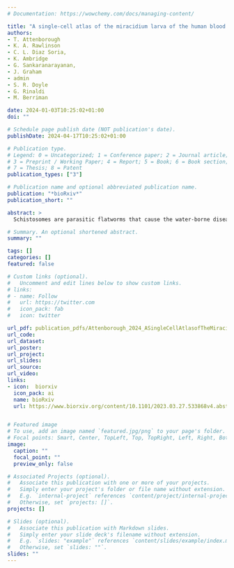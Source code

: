 ```yaml
---
# Documentation: https://wowchemy.com/docs/managing-content/

title: "A single-cell atlas of the miracidium larva of the human blood fluke Schistosoma mansoni: cell types, developmental pathways and tissue architecture"
authors:
- T. Attenborough
- K. A. Rawlinson
- C. L. Diaz Soria, 
- K. Ambridge
- G. Sankaranarayanan, 
- J. Graham
- admin
- S. R. Doyle
- G. Rinaldi
- M. Berriman

date: 2024-01-03T10:25:02+01:00
doi: ""

# Schedule page publish date (NOT publication's date).
publishDate: 2024-04-17T10:25:02+01:00

# Publication type.
# Legend: 0 = Uncategorized; 1 = Conference paper; 2 = Journal article;
# 3 = Preprint / Working Paper; 4 = Report; 5 = Book; 6 = Book section;
# 7 = Thesis; 8 = Patent
publication_types: ["3"]

# Publication name and optional abbreviated publication name.
publication: "*bioRxiv*"
publication_short: ""

abstract: >
  Schistosomes are parasitic flatworms that cause the water-borne disease schistosomiasis, affecting millions of people worldwide. The miracidium larva of schistosomes represents the first post-embryonic stage of development and is critical to transmission. After hatching, a miracidium infects a freshwater snail and transforms into a mother sporocyst, where its stem cells generate daughter sporocysts that give rise to many human-infective cercariae larvae. To understand this important life cycle stage at the cellular and molecular levels, we have used single-cell RNA sequencing, in situ hybridisation and image analysis to create a whole-body cell atlas of the miracidium larva of Schistosoma mansoni. Our atlas shows that each miracidium is composed of ∼365 cells and 19 transcriptionally distinct cell types. We show that 93% of miracidium cells are somatic (57% neural, 19% muscle, 13% epidermal (tegument), 2% parenchyma, 2% protonephridia), and the remaining 7% are stem cells. Cellular diversity within tissue types is revealed, and is highest in neurons. There are two stem cell populations, and they show different activation and potency states. Trajectory analysis indicates that one stem cell population is the origin of the tegument lineage and the other likely contains pluripotent cells. Furthermore, each of these stem populations is transcriptionally distinct based on sex-linked gene expression in male and female larvae. Through single cell transcriptomics we identified every cell in the whole organism revealing the organisation of the miracidium, and present here the single cell atlas. Because of its simplicity, the miracidium provides a tractable system to understand the development of Schistosoma mansoni as it increases in complexity around the life cycle.

# Summary. An optional shortened abstract.
summary: ""

tags: []
categories: []
featured: false

# Custom links (optional).
#   Uncomment and edit lines below to show custom links.
# links:
# - name: Follow
#   url: https://twitter.com
#   icon_pack: fab
#   icon: twitter

url_pdf: publication_pdfs/Attenborough_2024_ASingleCellAtlasofTheMiracidiumLarvaOfTheHumanBloodFlukeSchistosomaMansoni_bioRxiv.pdf
url_code:
url_dataset:
url_poster:
url_project:
url_slides:
url_source:
url_video:
links:
- icon:  biorxiv
  icon_pack: ai
  name: bioRxiv
  url: https://www.biorxiv.org/content/10.1101/2023.03.27.533868v4.abstract


# Featured image
# To use, add an image named `featured.jpg/png` to your page's folder. 
# Focal points: Smart, Center, TopLeft, Top, TopRight, Left, Right, BottomLeft, Bottom, BottomRight.
image:
  caption: ""
  focal_point: ""
  preview_only: false

# Associated Projects (optional).
#   Associate this publication with one or more of your projects.
#   Simply enter your project's folder or file name without extension.
#   E.g. `internal-project` references `content/project/internal-project/index.md`.
#   Otherwise, set `projects: []`.
projects: []

# Slides (optional).
#   Associate this publication with Markdown slides.
#   Simply enter your slide deck's filename without extension.
#   E.g. `slides: "example"` references `content/slides/example/index.md`.
#   Otherwise, set `slides: ""`.
slides: ""
---
```

